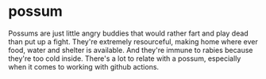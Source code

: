 # possum 

Possums are just little angry buddies that would rather fart and play dead than
put up a fight. They're extremely resourceful, making home where ever food,
water and shelter is available. And they're immune to rabies because they're
too cold inside. There's a lot to relate with a possum, especially when it
comes to working with github actions.
